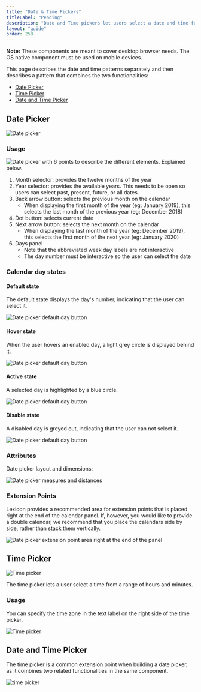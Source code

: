 ```yaml
---
title: "Date & Time Pickers"
titleLabel: "Pending"
description: "Date and Time pickers let users select a date and time for a form."
layout: "guide"
order: 258
---
```


**Note:** These components are meant to cover desktop browser needs. The OS native component must be used on mobile devices.

This page describes the date and time patterns separately and then describes a 
pattern that combines the two functionalities:

* [Date Picker](#date-picker)
* [Time Picker](#time-picker)
* [Date and Time Picker](#date-and-time-picker)

## Date Picker

![Date picker](/images/lexicon/Picker-date.jpg)


### Usage

![Date picker with 6 points to describe the different elements. Explained below.](/images/lexicon/Picker-date-desc.jpg)

1. Month selector: provides the twelve months of the year
2. Year selector: provides the available years. This needs to be open so users can select past, present, future, or all dates.
3. Back arrow button: selects the previous month on the calendar
    * When displaying the first month of the year (eg: January 2019), this selects the last month of the previous year (eg: December 2018)
4. Dot button: selects current date
5. Next arrow button: selects the next month on the calendar
    * When displaying the last month of the year (eg: December 2019), this selects the first month of the next year (eg: January 2020) 
6. Days panel
    * Note that the abbreviated week day labels are not interactive 
    * The day number must be interactive so the user can select the date


### Calendar day states

#### Default state

The default state displays the day's number, indicating that the user can select it.

![Date picker default day button](/images/lexicon/Picker-date-day-default.jpg)

#### Hover state

When the user hovers an enabled day, a light grey circle is displayed behind it.

![Date picker default day button](/images/lexicon/Picker-date-day-hover.jpg)

#### Active state

A selected day is highlighted by a blue circle.

![Date picker default day button](/images/lexicon/Picker-date-day-active.jpg)

#### Disable state

A disabled day is greyed out, indicating that the user can not select it.

![Date picker default day button](/images/lexicon/Picker-date-day-disabled.jpg)

### Attributes

Date picker layout and dimensions:

![Date picker measures and distances](/images/lexicon/Picker-date-measures.jpg)

### Extension Points

Lexicon provides a recommended area for extension points that is placed right at the end of the calendar panel. If, however, you would like to provide a double calendar, we recommend that you place the calendars side by side, rather than stack them vertically.

![Date picker extension point area right at the end of the panel](/images/lexicon/Picker-date-extension.jpg)

## Time Picker

![Time picker](/images/lexicon/Picker-time.jpg)

The time picker lets a user select a time from a range of hours and minutes.

### Usage

You can specify the time zone in the text label on the right side of the time picker.

![Time picker](/images/lexicon/Picker-time-zone.jpg)


## Date and Time Picker

The time picker is a common extension point when building a date picker, as it combines two related functionalities in the same component.

![time picker](/images/lexicon/Picker-date-time.jpg)
